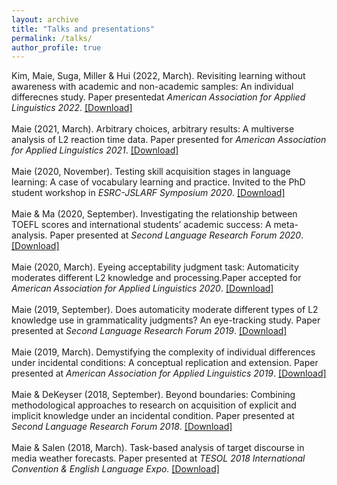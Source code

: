 ```yaml
---
layout: archive
title: "Talks and presentations"
permalink: /talks/
author_profile: true
---
```

Kim, Maie, Suga, Miller & Hui (2022, March). Revisiting learning without awareness with academic and non-academic samples: An individual differecnes study. Paper presentedat <i>American Association for Applied Linguistics 2022</i>. [[Download]](https://github.com/maieryo/research/blob/presentations/KimEtAlAAAL2022.pdf)
<br>
<br>
Maie (2021, March). Arbitrary choices, arbitrary results: A multiverse analysis of L2 reaction time data. Paper presented for <i>American Association for Applied Linguistics 2021</i>. [[Download]](https://github.com/maieryo/research/blob/presentations/MaieAAAL2021v2.pdf)
<br>
<br>
Maie (2020, November). Testing skill acquisition stages in language learning: A case of vocabulary learning and practice. Invited to the PhD student workshop in <i>ESRC-JSLARF Symposium 2020</i>. [[Download]](https://github.com/maieryo/research/blob/presentations/MaieJSLARF2020.pdf)
<br>
<br>
Maie & Ma (2020, September). Investigating the relationship between TOEFL scores and international students’ academic success: A meta-analysis. Paper presented at <i>Second Language Research Forum 2020</i>. [[Download]](https://github.com/maieryo/research/blob/presentations/MaieMaSLRF2020.pdf)
<br>
<br>
Maie (2020, March). Eyeing acceptability judgment task: Automaticity moderates different L2 knowledge and processing.Paper accepted for <i>American Association for Applied Linguistics 2020</i>. [[Download]](https://github.com/maieryo/research/blob/presentations/MaieJSLARF2020.pdf)
<br>
<br>
Maie (2019, September). Does automaticity moderate different types of L2 knowledge use in grammaticality judgments? An eye-tracking study. Paper presented at <i>Second Language Research Forum 2019</i>. [[Download]](https://github.com/maieryo/research/blob/presentations/MaieSLRF2019.pdf)
<br>
<br>
Maie (2019, March). Demystifying the complexity of individual differences under incidental conditions: A conceptual replication and extension. Paper presented at <i>American Association for Applied Linguistics 2019</i>. [[Download]](https://github.com/maieryo/research/blob/presentations/MaieAAAL2019.pdf)
<br>
<br>
Maie & DeKeyser (2018, September). Beyond boundaries: Combining methodological approaches to research on acquisition of explicit and implicit knowledge under an incidental condition. Paper presented at <i>Second Language Research Forum 2018</i>. [[Download]](https://github.com/maieryo/research/blob/presentations/MaieDeKeyserSLRF2018.pdf)
<br>
<br>
Maie & Salen (2018, March). Task-based analysis of target discourse in media weather forecasts. Paper presented at <i>TESOL 2018 International Convention & English Language Expo.</i> [[Download]](https://github.com/maieryo/research/blob/presentations/MaieSalenTESOL2018.pdf)
<br>
